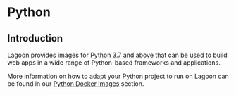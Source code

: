 # Python

## Introduction

Lagoon provides images for [Python 3.7 and above](https://github.com/uselagoon/lagoon-images/tree/main/images/python) that can be used to build web apps in a wide range of Python-based frameworks and applications.

More information on how to adapt your Python project to run on Lagoon can be found in our [Python Docker Images](/docker-images/python) section.
